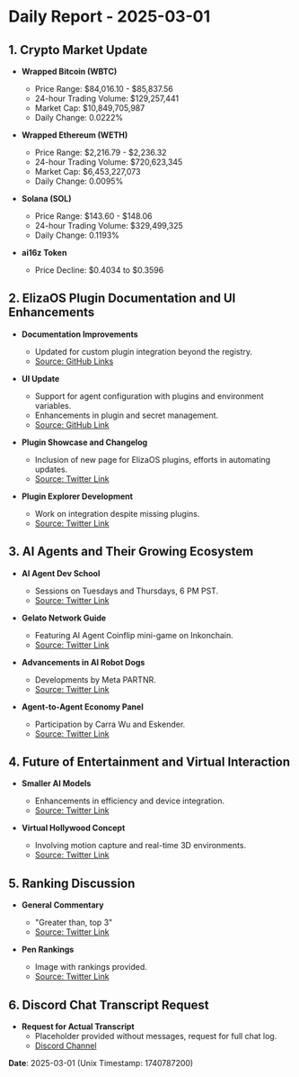 # Daily Report - 2025-03-01

## 1. Crypto Market Update
- **Wrapped Bitcoin (WBTC)**
  - Price Range: $84,016.10 - $85,837.56
  - 24-hour Trading Volume: $129,257,441
  - Market Cap: $10,849,705,987
  - Daily Change: 0.0222%

- **Wrapped Ethereum (WETH)**
  - Price Range: $2,216.79 - $2,236.32
  - 24-hour Trading Volume: $720,623,345
  - Market Cap: $6,453,227,073
  - Daily Change: 0.0095%

- **Solana (SOL)**
  - Price Range: $143.60 - $148.06
  - 24-hour Trading Volume: $329,499,325
  - Daily Change: 0.1193%
  
- **ai16z Token**
  - Price Decline: $0.4034 to $0.3596

## 2. ElizaOS Plugin Documentation and UI Enhancements
- **Documentation Improvements**
  - Updated for custom plugin integration beyond the registry.
  - [Source: GitHub Links](https://github.com/elizaOS/eliza/pull/3736)

- **UI Update**
  - Support for agent configuration with plugins and environment variables.
  - Enhancements in plugin and secret management.
  - [Source: GitHub Link](https://github.com/elizaOS/eliza/pull/3731)

- **Plugin Showcase and Changelog**
  - Inclusion of new page for ElizaOS plugins, efforts in automating updates.
  - [Source: Twitter Link](https://twitter.com/dankvr/status/1895949013293416801)

- **Plugin Explorer Development**
  - Work on integration despite missing plugins.
  - [Source: Twitter Link](https://twitter.com/dankvr/status/1895952160908857683)

## 3. AI Agents and Their Growing Ecosystem
- **AI Agent Dev School**
  - Sessions on Tuesdays and Thursdays, 6 PM PST.
  - [Source: Twitter Link](https://twitter.com/shawmakesmagic/status/1895954475137057192)

- **Gelato Network Guide**
  - Featuring AI Agent Coinflip mini-game on Inkonchain.
  - [Source: Twitter Link](https://twitter.com/shawmakesmagic/status/1895951145446883806)

- **Advancements in AI Robot Dogs**
  - Developments by Meta PARTNR.
  - [Source: Twitter Link](https://twitter.com/dankvr/status/1895899961386242452)

- **Agent-to-Agent Economy Panel**
  - Participation by Carra Wu and Eskender.
  - [Source: Twitter Link](https://twitter.com/0xwitchy/status/1895688319046189340)

## 4. Future of Entertainment and Virtual Interaction
- **Smaller AI Models**
  - Enhancements in efficiency and device integration.
  - [Source: Twitter Link](https://twitter.com/dankvr/status/1895880586054762790)

- **Virtual Hollywood Concept**
  - Involving motion capture and real-time 3D environments.
  - [Source: Twitter Link](https://twitter.com/dankvr/status/1895837759094604132)

## 5. Ranking Discussion
- **General Commentary**
  - "Greater than, top 3"
  - [Source: Twitter Link](https://twitter.com/dankvr/status/1895876569517916411)

- **Pen Rankings**
  - Image with rankings provided.
  - [Source: Twitter Link](https://twitter.com/dankvr/status/1895874701882507364)

## 6. Discord Chat Transcript Request
- **Request for Actual Transcript**
  - Placeholder provided without messages, request for full chat log.
  - [Discord Channel](https://discord.com/channels/1253563208833433701/1326603270893867064)

**Date**: 2025-03-01 (Unix Timestamp: 1740787200)
